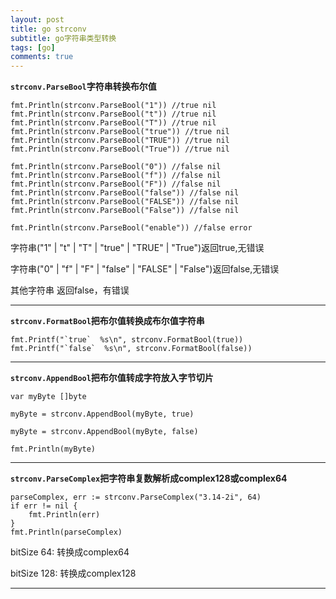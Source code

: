 ```yaml
---
layout: post
title: go strconv
subtitle: go字符串类型转换
tags: [go]
comments: true
---
```


**`strconv.ParseBool`字符串转换布尔值**

```
fmt.Println(strconv.ParseBool("1")) //true nil
fmt.Println(strconv.ParseBool("t")) //true nil
fmt.Println(strconv.ParseBool("T")) //true nil
fmt.Println(strconv.ParseBool("true")) //true nil
fmt.Println(strconv.ParseBool("TRUE")) //true nil 
fmt.Println(strconv.ParseBool("True")) //true nil

fmt.Println(strconv.ParseBool("0")) //false nil
fmt.Println(strconv.ParseBool("f")) //false nil
fmt.Println(strconv.ParseBool("F")) //false nil
fmt.Println(strconv.ParseBool("false")) //false nil
fmt.Println(strconv.ParseBool("FALSE")) //false nil
fmt.Println(strconv.ParseBool("False")) //false nil

fmt.Println(strconv.ParseBool("enable")) //false error
```

字符串("1" | "t" | "T" | "true" | "TRUE" | "True")返回true,无错误

字符串("0" | "f" | "F" | "false" | "FALSE" | "False")返回false,无错误

其他字符串 返回false，有错误

---

**`strconv.FormatBool`把布尔值转换成布尔值字符串**

```
fmt.Printf("`true`  %s\n", strconv.FormatBool(true))
fmt.Printf("`false`  %s\n", strconv.FormatBool(false))
```

---

**`strconv.AppendBool`把布尔值转成字符放入字节切片**

```
var myByte []byte

myByte = strconv.AppendBool(myByte, true)

myByte = strconv.AppendBool(myByte, false)

fmt.Println(myByte)
```
---

**`strconv.ParseComplex`把字符串复数解析成complex128或complex64**

```
parseComplex, err := strconv.ParseComplex("3.14-2i", 64)
if err != nil {
    fmt.Println(err)
}
fmt.Println(parseComplex)
```
bitSize 64: 转换成complex64

bitSize 128: 转换成complex128

---
